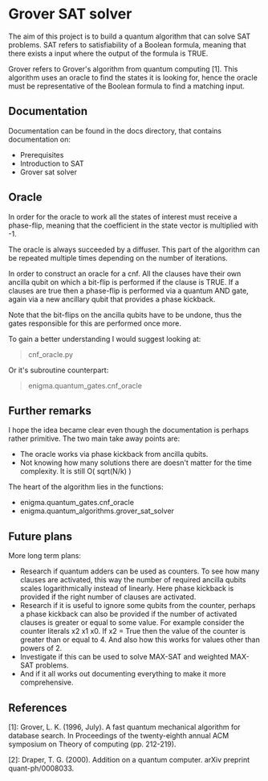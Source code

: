 # Grover SAT solver
The aim of this project is to build a quantum algorithm that can solve SAT problems. SAT refers to satisfiability of a Boolean formula, meaning that there exists a input where the output of the formula is TRUE.

Grover refers to Grover's algorithm from quantum computing [1]. This algorithm uses an oracle to find the states it is looking for, hence the oracle must be representative of the Boolean formula to find a matching input.

## Documentation

Documentation can be found in the docs directory, that contains documentation on:

* Prerequisites
* Introduction to SAT
* Grover sat solver

## Oracle

In order for the oracle to work all the states of interest must receive a phase-flip, meaning that the coefficient in the state vector is multiplied with -1.

The oracle is always succeeded by a diffuser. This part of the algorithm can be repeated multiple times depending on the number of iterations.

In order to construct an oracle for a cnf. All the clauses have their own ancilla qubit on which a bit-flip is performed if the clause is TRUE. If a clauses are true then a phase-flip is performed via a quantum AND gate, again via a new ancillary qubit that provides a phase kickback.

Note that the bit-flips on the ancilla qubits have to be undone, thus the gates responsible for this are performed once more.

To gain a better understanding I would suggest looking at:

> cnf_oracle.py

Or it's subroutine counterpart:

> enigma.quantum_gates.cnf_oracle

## Further remarks

I hope the idea became clear even though the documentation is perhaps rather primitive. The two main take away points are:

* The oracle works via phase kickback from ancilla qubits.
* Not knowing how many solutions there are doesn't matter for the time complexity. It is still O( sqrt(N/k) )

The heart of the algorithm lies in the functions:

* enigma.quantum_gates.cnf_oracle
* enigma.quantum_algorithms.grover_sat_solver

## Future plans

More long term plans:

* Research if quantum adders can be used as counters. To see how many clauses are activated, this way the number of required ancilla qubits scales logarithmically instead of linearly. Here phase kickback is provided if the right number of clauses are activated.
* Research if it is useful to ignore some qubits from the counter, perhaps a phase kickback can also be provided if the number of activated clauses is greater or equal to some value. For example consider the counter literals x2 x1 x0. If x2 = True then the value of the counter is greater than or equal to 4. And also how this works for values other than powers of 2.
* Investigate if this can be used to solve MAX-SAT and weighted MAX-SAT problems.
* And if it all works out documenting everything to make it more comprehensive.

## References

[1]: Grover, L. K. (1996, July). A fast quantum mechanical algorithm for database search. In Proceedings of the twenty-eighth annual ACM symposium on Theory of computing (pp. 212-219).

[2]: Draper, T. G. (2000). Addition on a quantum computer. arXiv preprint quant-ph/0008033.
